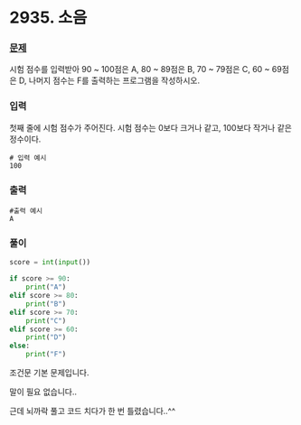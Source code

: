 # 2935. 소음
### [문제](https://www.acmicpc.net/problem/5355)

시험 점수를 입력받아 90 ~ 100점은 A, 80 ~ 89점은 B, 70 ~ 79점은 C, 60 ~ 69점은 D, 나머지 점수는 F를 출력하는 프로그램을 작성하시오.

### 입력
첫째 줄에 시험 점수가 주어진다. 시험 점수는 0보다 크거나 같고, 100보다 작거나 같은 정수이다.

```
# 입력 예시
100
```



### 출력
```
#출력 예시
A
```



### 풀이

```python
score = int(input())

if score >= 90:
    print("A")
elif score >= 80:
    print("B")
elif score >= 70:
    print("C")
elif score >= 60:
    print("D")
else:
    print("F")

```

조건문 기본 문제입니다.

말이 필요 없습니다..

근데 뇌까락 풀고 코드 치다가 한 번 틀렸습니다..^^